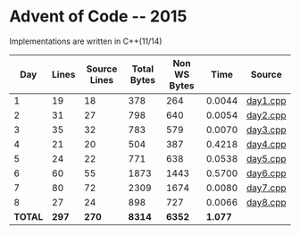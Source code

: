 # Advent of Code -- 2015

Implementations are written in C++(11/14)

Day | Lines | Source Lines | Total Bytes | Non WS Bytes | Time | Source
----|-------|--------------|-------------|--------------|------|-------
1 | 19 | 18 | 378 | 264 | 0.0044 | [day1.cpp](https://github.com/willkill07/adventofcode/blob/master/src/day1.cpp)
2 | 31 | 27 | 798 | 640 | 0.0054 | [day2.cpp](https://github.com/willkill07/adventofcode/blob/master/src/day2.cpp)
3 | 35 | 32 | 783 | 579 | 0.0070 | [day3.cpp](https://github.com/willkill07/adventofcode/blob/master/src/day3.cpp)
4 | 21 | 20 | 504 | 387 | 0.4218 | [day4.cpp](https://github.com/willkill07/adventofcode/blob/master/src/day4.cpp)
5 | 24 | 22 | 771 | 638 | 0.0538 | [day5.cpp](https://github.com/willkill07/adventofcode/blob/master/src/day5.cpp)
6 | 60 | 55 | 1873 | 1443 | 0.5700 | [day6.cpp](https://github.com/willkill07/adventofcode/blob/master/src/day6.cpp)
7 | 80 | 72 | 2309 | 1674 | 0.0080 | [day7.cpp](https://github.com/willkill07/adventofcode/blob/master/src/day7.cpp)
8 | 27 | 24 | 898 | 727 | 0.0066 | [day8.cpp](https://github.com/willkill07/adventofcode/blob/master/src/day8.cpp)
**TOTAL** | **297** | **270** | **8314** | **6352** | **1.077** |
